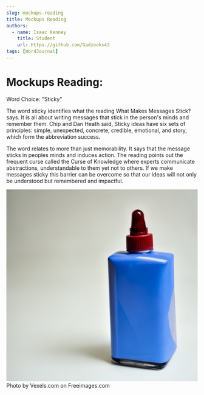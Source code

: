 ```yaml
---
slug: mockups-reading
title: Mockups Reading
authors:
  - name: Isaac Kenney
    title: Student
    url: https://github.com/Gadzooks43
tags: [WordJournal]
---
```

# Mockups Reading:

Word Choice: "Sticky"

The word sticky identifies what the reading What Makes Messages Stick? says. It is all about writing messages that stick in the person's minds and remember them. Chip and Dan Heath said, Sticky ideas have six sets of principles: simple, unexpected, concrete, credible, emotional, and story, which form the abbreviation success.

The word relates to more than just memorability. It says that the message sticks in peoples minds and induces action. The reading points out the frequent curse called the Curse of Knowledge where experts communicate abstractions, understandable to them yet not to others. If we make messages sticky this barrier can be overcome so that our ideas will not only be understood but remembered and impactful.

![photo](white-glue-bottle-ready-0410-5699982.jpg)
Photo by Vexels.com on Freeimages.com